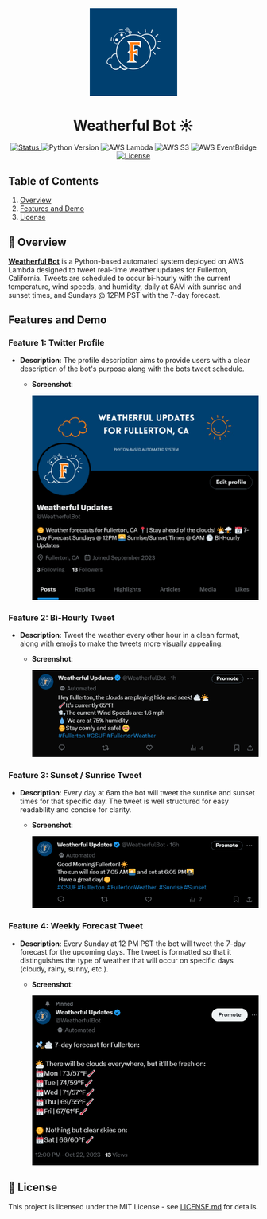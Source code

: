 <div align="center">
    <img width=35% src="./data/media/Profile Picture.png">
    <h1>Weatherful Bot ☀️</h1>
    <a href="https://twitter.com/WeatherfulBot">
        <img alt="Status" src="https://img.shields.io/badge/Status-Live-brightgreen">
    </a>
    <img alt="Python Version" src="https://img.shields.io/badge/Python-v3.10%2B-blue">
    <img alt="AWS Lambda" src="https://img.shields.io/badge/AWS-Lambda-f4800b">
    <img alt="AWS S3" src="https://img.shields.io/badge/AWS-S3-43985a">
    <img alt="AWS EventBridge" src="https://img.shields.io/badge/AWS-EventBridge-ff00e7">
    <a href="https://opensource.org/licenses/MIT">
        <img alt="License" src="https://img.shields.io/badge/License-MIT-blue.svg">
    </a>
</div>



## Table of Contents
1. [Overview](#-overview)
2. [Features and Demo](#features-and-demo)
4. [License](#-license)

## 🌟 Overview

**[Weatherful Bot](https://twitter.com/WeatherfulBot)** is a Python-based automated system deployed on AWS Lambda designed to tweet real-time weather updates for Fullerton, California. Tweets are scheduled to occur bi-hourly with the current temperature, wind speeds, and humidity, daily at 6AM with sunrise and sunset times, and Sundays @ 12PM PST with the 7-day forecast. 

## **Features and Demo**

### Feature 1: Twitter Profile
- **Description**: The profile description aims to provide users with a clear description of the bot's purpose along with the bots tweet schedule. 

    - **Screenshot**: 

        ![Feature 1 Screenshot](./data/media/Profile%20Demo.png)

### Feature 2: Bi-Hourly Tweet
- **Description**: Tweet the weather every other hour in a clean format, along with emojis to make the tweets more visually appealing. 

    - **Screenshot**: 

        ![Feature 2 Screenshot](./data/media/Bi-Hourly-Tweet%20Demo.png)

### Feature 3: Sunset / Sunrise Tweet 
- **Description**: Every day at 6am the bot will tweet the sunrise and sunset times for that specific day. The tweet is well structured for easy readability and concise for clarity. 

    - **Screenshot**: 

        ![Feature 3 Screenshot](./data/media/Sunrise%20Sunset%20Demo.png)

### Feature 4: Weekly Forecast Tweet
- **Description**: Every Sunday at 12 PM PST the bot will tweet the 7-day forecast for the upcoming days. The tweet is formatted so that it distinguishes the type of weather that will occur on specific days (cloudy, rainy, sunny, etc.).

    - **Screenshot**: 

        ![Feature 4 Screenshot](./data/media/Weekly%20Forecast%20Demo.png)

## 📄 License

This project is licensed under the MIT License - see [LICENSE.md](LICENSE.md) for details.

